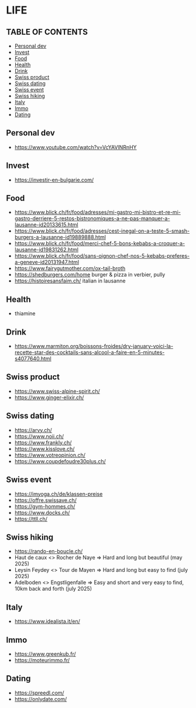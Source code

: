 # LIFE

## TABLE OF CONTENTS

-   [Personal dev](#personal-dev)
-   [Invest](#invest)
-   [Food](#food)
-   [Health](#health)
-   [Drink](#drink)
-   [Swiss product](#swiss-product)
-   [Swiss dating](#swiss-dating)
-   [Swiss event](#swiss-event)
-   [Swiss hiking](#swiss-hiking)
-   [Italy](#italy)
-   [Immo](#immo)
-   [Dating](#dating)

## Personal dev

-   <https://www.youtube.com/watch?v=VcYAVlNRnHY>

## Invest

-   <https://investir-en-bulgarie.com/>

## Food

-   <https://www.blick.ch/fr/food/adresses/mi-gastro-mi-bistro-et-re-mi-gastro-derriere-5-restos-bistronomiques-a-ne-pas-manquer-a-lausanne-id20133615.html>
-   <https://www.blick.ch/fr/food/adresses/cest-inegal-on-a-teste-5-smash-burgers-a-lausanne-id19889888.html>
-   <https://www.blick.ch/fr/food/merci-chef-5-bons-kebabs-a-croquer-a-lausanne-id19831262.html>
-   <https://www.blick.ch/fr/food/sans-oignon-chef-nos-5-kebabs-preferes-a-geneve-id20131947.html>
-   <https://www.fairygutmother.com/ox-tail-broth>
-   <https://shedburgers.com/home> burger & pizza in verbier, pully
-   <https://histoiresansfaim.ch/> italian in lausanne

## Health

-   thiamine

## Drink

-   <https://www.marmiton.org/boissons-froides/dry-january-voici-la-recette-star-des-cocktails-sans-alcool-a-faire-en-5-minutes-s4077640.html>

## Swiss product

-   <https://www.swiss-alpine-spirit.ch/>
-   <https://www.ginger-elixir.ch/>

## Swiss dating

-   <https://arvy.ch/>
-   <https://www.noii.ch/>
-   <https://www.frankly.ch/>
-   <https://www.kisslove.ch/>
-   <https://www.votreopinion.ch/>
-   <https://www.coupdefoudre30plus.ch/>

## Swiss event

-   <https://imyoga.ch/de/klassen-preise>
-   <https://offre.swissave.ch/>
-   <https://gym-hommes.ch/>
-   <https://www.docks.ch/>
-   <https://ttll.ch/>

## Swiss hiking

-   <https://rando-en-boucle.ch/>
-   Haut de caux &lt;> Rocher de Naye => Hard and long but beautiful (may 2025)
-   Leysin Feydey &lt;> Tour de Mayen => Hard and long but easy to find (july 2025)
-   Adelboden &lt;> Engstligenfalle => Easy and short and very easy to find, 10km back and forth (july 2025)

## Italy

-   <https://www.idealista.it/en/>

## Immo

-   <https://www.greenkub.fr/>
-   <https://moteurimmo.fr/>

## Dating

-   <https://spreedl.com/>
-   <https://onlydate.com/>
